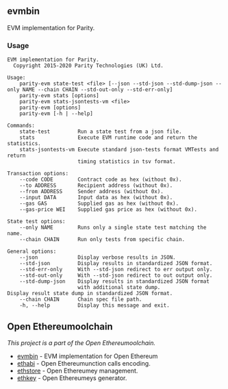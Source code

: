## evmbin

EVM implementation for Parity.

### Usage

```
EVM implementation for Parity.
  Copyright 2015-2020 Parity Technologies (UK) Ltd.

Usage:
    parity-evm state-test <file> [--json --std-json --std-dump-json --only NAME --chain CHAIN --std-out-only --std-err-only]
    parity-evm stats [options]
    parity-evm stats-jsontests-vm <file>
    parity-evm [options]
    parity-evm [-h | --help]

Commands:
    state-test         Run a state test from a json file.
    stats              Execute EVM runtime code and return the statistics.
    stats-jsontests-vm Execute standard json-tests format VMTests and return
                       timing statistics in tsv format.

Transaction options:
    --code CODE        Contract code as hex (without 0x).
    --to ADDRESS       Recipient address (without 0x).
    --from ADDRESS     Sender address (without 0x).
    --input DATA       Input data as hex (without 0x).
    --gas GAS          Supplied gas as hex (without 0x).
    --gas-price WEI    Supplied gas price as hex (without 0x).

State test options:
    --only NAME        Runs only a single state test matching the name.
    --chain CHAIN      Run only tests from specific chain.

General options:
    --json             Display verbose results in JSON.
    --std-json         Display results in standardized JSON format.
    --std-err-only     With --std-json redirect to err output only.
    --std-out-only     With --std-json redirect to out output only.
    --std-dump-json    Display results in standardized JSON format
                       with additional state dump.
Display result state dump in standardized JSON format.
    --chain CHAIN      Chain spec file path.
    -h, --help         Display this message and exit.
```

## Open Ethereumoolchain
_This project is a part of the Open Ethereumoolchain._

- [evmbin](https://github.com/OpenEthereum/open-ethereum/blob/master/evmbin/) - EVM implementation for Open Ethereum
- [ethabi](https://github.com/paritytech/ethabi) - Open Ethereumunction calls encoding.
- [ethstore](https://github.com/OpenEthereum/open-ethereum/blob/master/accounts/ethstore) - Open Ethereumey management.
- [ethkey](https://github.com/OpenEthereum/open-ethereum/blob/master/accounts/ethkey) - Open Ethereumeys generator.

